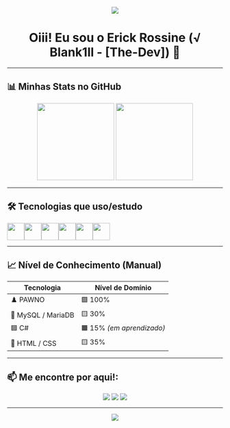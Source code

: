 <!-- Banner animado -->
<p align="center">
  <img src="https://capsule-render.vercel.app/api?type=waving&color=gradient&height=200&section=header&text=√%20Blank1ll%20-%20The%20Dev&fontSize=40&fontAlign=50&animation=fadeIn" />
</p>

<h1 align="center">Oiii! Eu sou o Erick Rossine (√ Blank1ll - [The-Dev]) 👋</h1>

---

## 📊 Minhas Stats no GitHub

<div align="center">
  <img height="180em" src="https://github-readme-stats.vercel.app/api?username=ErickRossine2022&show_icons=true&theme=radical&include_all_commits=true&count_private=true"/>
  <img height="180em" src="https://github-readme-stats.vercel.app/api/top-langs/?username=ErickRossine2022&layout=compact&langs_count=7&theme=radical"/>
</div>

---

## 🛠️ Tecnologias que uso/estudo

<div style="display: flex; align-items: center;">
  <img src="https://cdn.jsdelivr.net/gh/devicons/devicon/icons/csharp/csharp-original.svg" width="40px"/>
  <img src="https://cdn.jsdelivr.net/gh/devicons/devicon/icons/dot-net/dot-net-original.svg" width="40px"/>
  <img src="https://cdn.jsdelivr.net/gh/devicons/devicon/icons/mysql/mysql-original.svg" width="40px"/>
  <img src="https://cdn.jsdelivr.net/gh/devicons/devicon/icons/html5/html5-original.svg" width="40px"/>
  <img src="https://cdn.jsdelivr.net/gh/devicons/devicon/icons/css3/css3-original.svg" width="40px"/>
  <img src="https://cdn.jsdelivr.net/gh/devicons/devicon/icons/javascript/javascript-original.svg" width="40px"/>
</div>

---

## 📈 Nível de Conhecimento (Manual)

| Tecnologia           | Nível de Domínio |
|----------------------|------------------|
| ♟️ PAWNO              | 🟩 100%           |
| 🎲 MySQL / MariaDB    | 🟨 30%            |
| 🟦 C#                | 🟧 15% _(em aprendizado)_ |
| 🎨 HTML / CSS        | 🟨 35%            |

---

## 📫 Me encontre por aqui!:

<div align="center">
  <a href="https://www.youtube.com/@erickd7s" target="_blank"><img src="https://img.shields.io/badge/Youtube-red?style=for-the-badge&logo=youtube&logoColor=white" /></a>
  <a href="https://www.instagram.com/blank1llthedev/" target="_blank"><img src="https://img.shields.io/badge/Instagram-pink?style=for-the-badge&logo=instagram&logoColor=white" /></a>
  <a href="https://www.linkedin.com/in/erick-rossine-366032365/" target="_blank"><img src="https://img.shields.io/badge/LinkedIn-blue?style=for-the-badge&logo=linkedin&logoColor=white" /></a>
</div>

---

<p align="center">
  <img src="https://capsule-render.vercel.app/api?type=waving&color=gradient&height=120&section=footer"/>
</p>

